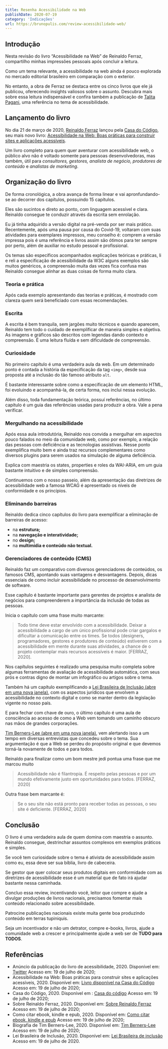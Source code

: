 ```yaml
---
title: Resenha Acessibilidade na Web
publishDate: 2020-07-19
category: 'Indicações'
url: https://brunopulis.com/review-acessibilidade-web/
---
```


## Introdução

Nesta revisão do livro “Acessibilidade na Web” de Reinaldo Ferraz, compartilho minhas impressões pessoais após concluir a leitura.

Como um tema relevante, a acessibilidade na web ainda é pouco explorada no mercado editorial brasileiro em comparação com o exterior.

No entanto, a obra de Ferraz se destaca entre os cinco livros que ele já publicou, oferecendo insights valiosos sobre o assunto. Descubra mais sobre essa leitura indispensável e confira também a publicação de [Talita Pagani](http://talitapagani.com/pt-br), uma referência no tema de acessibilidade.

## Lançamento do livro

No dia 21 de março de 2020, [Reinaldo Ferraz](http://reinaldoferraz.com.br/sobre) lançou pela [Casa do Código](https://www.casadocodigo.com.br), seu mais novo livro: [Acessibilidade na Web: Boas práticas para construir sites e aplicações acessíveis](https://www.casadocodigo.com.br/products/livro-acessibilidade).

Um livro completo para quem quer aventurar com acessibilidade web, o público alvo não é voltado somente para pessoas desenvolvedoras, mas também, útil para _consultores, gestores, analista de negócio, produtores de conteúdo_ e _analistas de marketing_.

## Organização do livro

De forma cronológica, a obra avança de forma linear e vai apronfundando-se ao decorrer dos capítulos, possuindo 15 capítulos.

Eles são sucintos e direto ao ponto, com linguagem acessível e clara. Reinaldo consegue te conduzir através da escrita sem enrolação.

Eu já tinha adquirido a versão digital na pré-venda por ser mais prático. Recentemente, após uma pausa por causa do Covid-19, voltaram com suas atividades para exemplares impressos, meu conselho é: comprem a versão impressa pois é uma referência e livros assim são ótimos para ter sempre por perto, além de auxiliar no estudo pessoal e profissional.

Os temas são específicos acompanhados explicações teóricas e práticas, li e reli a especificação de acessibilidade da W3C alguns exemplos são muitos genéricos, a compreensão muita das vezes fica confusa mas Reinaldo consegue alinhar as duas coisas de forma muito clara.

### Teoria e prática

Após cada exemplo apresentando das teorias e práticas, é mostrado com clareza quem será beneficiado com essas recomendações.

### Escrita

A escrita é bem tranquila, sem jargões muito técnicos e quando aparecem, Reinaldo tem todo o cuidado de exemplificar de maneira simples e objetiva. As imagens e gráficos são descritos com legendas dando contexto e compreensão. É uma leitura fluída e sem dificuldade de compreensão.

### Curiosidade

No primeiro capítulo é uma verdadeira aula da web. Em um determinado ponto é contada a história da especificação da tag `<img>`, desde sua proposta até a inclusão do tão famoso atributo `alt`.

É bastante interessante sobre como a especificação de um elemento HTML, foi evoluindo e acompanhá-la, de certa forma, nos inclui nessa evolução.

Além disso, toda fundamentação teórica, possuí referências, no último capítulo é um guia das referências usadas para produzir a obra. Vale a pena verificar.

### Mergulhando na acessibilidade

Após essa aula introdutória, Reinaldo nos convida a mergulhar em aspectos pouco falados no meio da comunidade web, como por exemplo, a relação das pessoas com deficiência e as tecnologias assistivas. Nesse ponto exemplifica muito bem e ainda traz recursos complementares como diversos plugins para serem usados na simulaçáo de alguma deficiência.

Explica com maestria os states, properties e roles da WAI-ARIA, em um guia bastante intuitivo e de simples compreensão.

Continuemos com o nosso passeio, além da apresentação das diretrizes de acessibilidade web a famosa WCAG é apresentado os níveis de conformidade e os princípios.

### Eliminando barreiras

Reinaldo dedica cinco capítulos do livro para exemplificar a eliminação de barreiras de acesso:

- na **estrutura;**
- na **navegação e interatividade;**
- no **design;**
- na **multimídia e conteúdo não textual.**

### Gerenciadores de conteúdo (CMS)

Reinaldo faz um comparativo com diversos gerenciadores de conteúdos, os famosos CMS, apontando suas vantagens e desvantagens. Depois, dicas essenciais de como incluir acessibilidade no processo de desenvolvimento de software.

Esse capítulo é bastante importante para gerentes de projetos e analista de negócios para compreenderem a importância da inclusão de todas as pessoas.

Inicia o capítulo com uma frase muito marcante:

> Todo time deve estar envolvido com a acessibilidade. Deixar a acessibilidade a cargo de um único profissional pode criar gargalos e dificultar a comunicação entre os times. Se todos (designers, programadores, gestores e produtores de conteúdo) estiverem com a acessibilidade em mente durante suas atividades, a chance de o projeto contemplar mais recursos acessíveis é maior. \[FERRAZ, 2020\].

Nos capítulos seguintes é realizado uma pesquisa muito completa sobre algumas ferramentas de avaliação de acessibilidade automática, com seus prós e contras digno de montar um infográfico ou artigos sobre o tema.

Também há um capítulo exemplificando a [Lei Brasileira de Inclusão (abre em uma nova janela)](http://www.planalto.gov.br/ccivil_03/_ato2015-2018/2015/lei/l13146.htm), com os aspectos jurídicos que envolvem a acessibilidade no contexto digital e como se manter dentro da legislação vigente no nosso país.

E para fechar com chave de ouro, o último capítulo é uma aula de consciência ao acesso de como a Web vem tomando um caminho obscuro nas mãos de grandes corporações.

[Tim Berners-Lee (abre em uma nova janela)](https://pt.wikipedia.org/wiki/Tim_Berners-Lee), vem alertando isso a um tempo em diversas entrevistas que concedeu sobre o tema. Sua argumentação é que a Web se perdeu do propósito original e que devemos torná-la novamente de todos e para todos.

Reinaldo para finalizar como um bom mestre jedi pontua uma frase que me marcou muito

> Acessibilidade não é filantropia. É respeito pelas pessoas e por um mundo efetivamente justo em oportunidades para todos. \[FERRAZ, 2020\]

Outra frase bem marcante é:

> Se o seu site não está pronto para receber todas as pessoas, o seu site é deficiente. \[FERRAZ, 2020\]

## Conclusão

O livro é uma verdadeira aula de quem domina com maestria o assunto. Reinaldo consegue, destrinchar assuntos complexos em exemplos práticos e simples.

Se você tem curiosidade sobre o tema é ativista de acessibilidade assim como eu, essa deve ser sua bíblia, livro de cabeceira.

Se gestor que quer colocar seus produtos digitais em conformidade com as diretrizes de acessibilidade esse é um material que de fato irá ajudar bastante nessa caminhada.

Concluo essa review, incentivando você, leitor que compre e ajude a divulgar produções de livros nacionais, precisamos fomentar mais conteúdo relacionado sobre acessibilidade.

Patrocine publicações nacionais existe muita gente boa produzindo conteúdo em terras tupiniquis.

Seja um incentivador e não um detrator, compre e-books, livros, ajude a comunidade web a crescer e principalmente ajude a web ser de **TUDO para TODOS**.

## Referências

- Anúncio da publicação do livro de acessibilidade, 2020. Disponível em: [Twitter](https://twitter.com/reinaldoferraz/status/1263498521300348928) Acesso em: 19 de julho de 2020;
- Acessibilidade na Web: Boas práticas para construir sites e aplicações acessíveis, 2020. Disponível em: [Livro disponível na Casa do Código](https://www.casadocodigo.com.br/products/livro-acessibilidade) Acesso em: 19 de julho de 2020;
- Casa do Código, 2020. Disponível em : [Casa do código](https://www.casadocodigo.com.br/) Acesso em: 19 de julho de 2020;
- Sobre Reinaldo Ferraz, 2020. Disponível em: [Sobre Reinaldo Ferraz](http://reinaldoferraz.com.br/sobre/) Acesso em: 19 de julho de 2020;
- Como citar ebook, kindle e epub, 2020. Disponível em: [Como citar ebook, kindle e epub](https://guiadamonografia.com.br/como-citar-ebook-kindle-epub/#Como_citar_livros_no_formato_epub) Acesso em: 19 de julho de 2020;
- Biografia de Tim Berners-Lee, 2020. Disponível em: [Tim Berners-Lee](https://pt.wikipedia.org/wiki/Tim_Berners-Lee) Acesso em: 19 de julho de 2020;
- Lei Brasileira de Inclusão, 2020. Disponível em: [Lei Brasileira de inclusão](http://www.planalto.gov.br/ccivil_03/_ato2015-2018/2015/lei/l13146.htm) Acesso em: 19 de julho de 2020.
